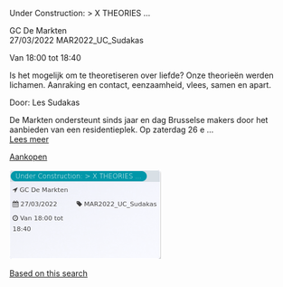 Under Construction: > X THEORIES ...

GC De Markten  
27/03/2022 MAR2022\_UC\_Sudakas  

Van 18:00 tot 18:40

  

  

Is het mogelijk om te theoretiseren over liefde? Onze theorieën werden lichamen. Aanraking en contact, eenzaamheid, vlees, samen en apart.  
  
Door: Les Sudakas  
  
De Markten ondersteunt sinds jaar en dag Brusselse makers door het aanbieden van een residentieplek. Op zaterdag 26 e ...  
[Lees meer](https://tickets.vgc.be/activity/subscribe/MAR2022_UC_Sudakas)

[Aankopen](https://tickets.vgc.be/ticketingActivity/subscribe/MAR2022_UC_Sudakas)

![](75226.png)

[Based on this search](https://tickets.vgc.be/activity/index?&vrijeplaatsen=1&Age%5B%5D=3%2C5&entity=244)